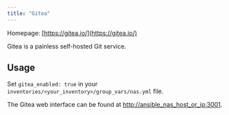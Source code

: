 ```yaml
---
title: "Gitea"
---
```


Homepage: [https://gitea.io/](https://gitea.io/)

Gitea is a painless self-hosted Git service.

## Usage

Set `gitea_enabled: true` in your `inventories/<your_inventory>/group_vars/nas.yml` file.

The Gitea web interface can be found at [http://ansible_nas_host_or_ip:3001](http://ansible_nas_host_or_ip:3001).
